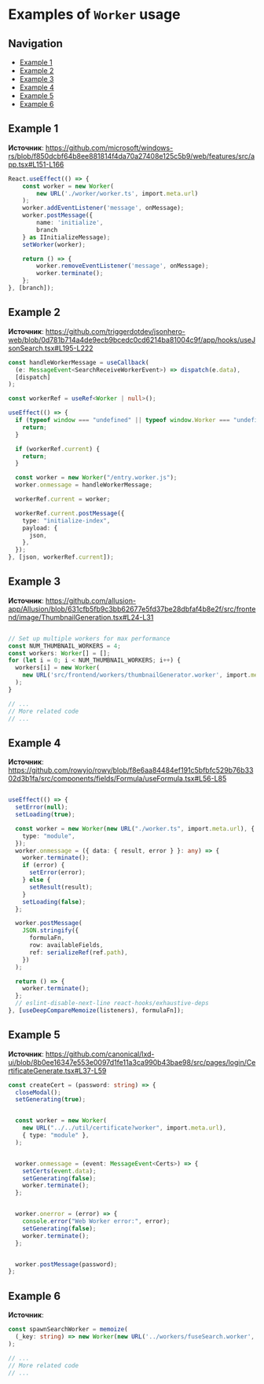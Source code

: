# Examples of `Worker` usage

## Navigation

- [Example 1](#example-1)
- [Example 2](#example-2)
- [Example 3](#example-3)
- [Example 4](#example-4)
- [Example 5](#example-5)
- [Example 6](#example-6)

## Example 1

**Источник**: <https://github.com/microsoft/windows-rs/blob/f850dcbf64b8ee881814f4da70a27408e125c5b9/web/features/src/app.tsx#L151-L166>

```TypeScript
React.useEffect(() => {
    const worker = new Worker(
        new URL('./worker/worker.ts', import.meta.url)
    );
    worker.addEventListener('message', onMessage);
    worker.postMessage({
        name: 'initialize',
        branch
    } as IInitializeMessage);
    setWorker(worker);

    return () => {
        worker.removeEventListener('message', onMessage);
        worker.terminate();
    };
}, [branch]);
```

## Example 2

**Источник**: <https://github.com/triggerdotdev/jsonhero-web/blob/0d781b714a4de9ecb9bcedc0cd6214ba81004c9f/app/hooks/useJsonSearch.tsx#L195-L222>

```TypeScript
const handleWorkerMessage = useCallback(
  (e: MessageEvent<SearchReceiveWorkerEvent>) => dispatch(e.data),
  [dispatch]
);

const workerRef = useRef<Worker | null>();

useEffect(() => {
  if (typeof window === "undefined" || typeof window.Worker === "undefined") {
    return;
  }

  if (workerRef.current) {
    return;
  }

  const worker = new Worker("/entry.worker.js");
  worker.onmessage = handleWorkerMessage;

  workerRef.current = worker;

  workerRef.current.postMessage({
    type: "initialize-index",
    payload: {
      json,
    },
  });
}, [json, workerRef.current]);
```

## Example 3

**Источник**: <https://github.com/allusion-app/Allusion/blob/631cfb5fb9c3bb62677e5fd37be28dbfaf4b8e2f/src/frontend/image/ThumbnailGeneration.tsx#L24-L31>

```TypeScript

// Set up multiple workers for max performance
const NUM_THUMBNAIL_WORKERS = 4;
const workers: Worker[] = [];
for (let i = 0; i < NUM_THUMBNAIL_WORKERS; i++) {
  workers[i] = new Worker(
    new URL('src/frontend/workers/thumbnailGenerator.worker', import.meta.url),
  );
}

// ...
// More related code
// ...

```

## Example 4

**Источник**: <https://github.com/rowyio/rowy/blob/f8e6aa84484ef191c5bfbfc529b76b3302d3b1fa/src/components/fields/Formula/useFormula.tsx#L56-L85>

```TypeScript

useEffect(() => {
  setError(null);
  setLoading(true);

  const worker = new Worker(new URL("./worker.ts", import.meta.url), {
    type: "module",
  });
  worker.onmessage = ({ data: { result, error } }: any) => {
    worker.terminate();
    if (error) {
      setError(error);
    } else {
      setResult(result);
    }
    setLoading(false);
  };

  worker.postMessage(
    JSON.stringify({
      formulaFn,
      row: availableFields,
      ref: serializeRef(ref.path),
    })
  );

  return () => {
    worker.terminate();
  };
  // eslint-disable-next-line react-hooks/exhaustive-deps
}, [useDeepCompareMemoize(listeners), formulaFn]);

```

## Example 5

**Источник**: <https://github.com/canonical/lxd-ui/blob/8b0ee16347e553e0097d1fe11a3ca990b43bae98/src/pages/login/CertificateGenerate.tsx#L37-L59>

```TypeScript
const createCert = (password: string) => {
  closeModal();
  setGenerating(true);


  const worker = new Worker(
    new URL("../../util/certificate?worker", import.meta.url),
    { type: "module" },
  );


  worker.onmessage = (event: MessageEvent<Certs>) => {
    setCerts(event.data);
    setGenerating(false);
    worker.terminate();
  };


  worker.onerror = (error) => {
    console.error("Web Worker error:", error);
    setGenerating(false);
    worker.terminate();
  };


  worker.postMessage(password);
};

```

## Example 6

**Источник**:

```TypeScript
const spawnSearchWorker = memoize(
  (_key: string) => new Worker(new URL('../workers/fuseSearch.worker', import.meta.url)),
);

// ...
// More related code
// ...


```
